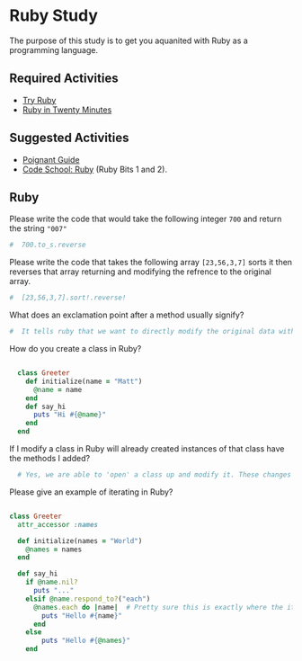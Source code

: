 # Ruby Study

The purpose of this study is to get you aquanited with Ruby as a programming
language.

## Required Activities

-   [Try Ruby](http://tryruby.org/)
-   [Ruby in Twenty Minutes](https://www.ruby-lang.org/en/documentation/quickstart/)

## Suggested Activities

-   [Poignant Guide](http://poignant.guide/)
-   [Code School: Ruby](https://www.codeschool.com/learn/ruby) (Ruby Bits 1 and 2).

## Ruby

Please write the code that would take the following integer `700` and return the
string `"007"`

```ruby
#  700.to_s.reverse
```

Please write the code that takes the following array `[23,56,3,7]` sorts it
then reverses that array returning and modifying the refrence to the original
array.

```ruby
#  [23,56,3,7].sort!.reverse!
```

What does an exclamation point after a method usually signify?

```ruby
#  It tells ruby that we want to directly modify the original data with method we're using instead of creating a copy of the data with the method applied.
```
How do you create a class in Ruby?

```ruby

  class Greeter
    def initialize(name = "Matt")
      @name = name
    end
    def say_hi
      puts "Hi #{@name}"
    end
  end

```

If I modify a class in Ruby will already created instances of that class have
the methods I added?

```ruby
  # Yes, we are able to 'open' a class up and modify it. These changes will be present in any new object that we create and will be available in existing objects of that class.
```

Please give an example of iterating in Ruby?

```ruby

class Greeter
  attr_accessor :names

  def initialize(names = "World")
    @names = names
  end

  def say_hi
    if @name.nil?
      puts "..."
    elsif @name.respond_to?("each")
      @names.each do |name|  # Pretty sure this is exactly where the iterating is happening.
        puts "Hello #{name}"
      end
    else
        puts "Hello #{@names}"
    end


```

